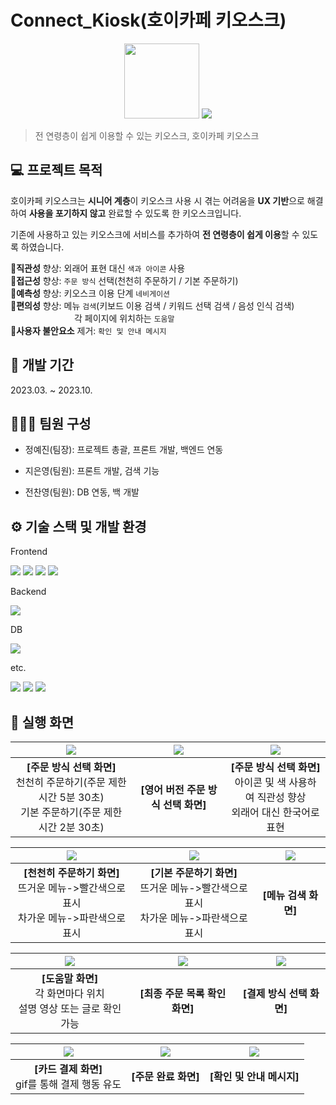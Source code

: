 # Connect_Kiosk(호이카페 키오스크)
<p align="center">
    <img src="https://github.com/JiEunyoung/hoi_kiosk_project/assets/137987981/655bb8db-be8b-4ad9-9854-dfe7d164f41d" width="120px"/>
    <img src="https://github.com/JiEunyoung/hoi_kiosk_project/assets/137987981/d6104ff7-ce06-4e57-b694-fe23f8fb321c"/>   
</p>

> 전 연령층이 쉽게 이용할 수 있는 키오스크, 호이카페 키오스크

## 💻 프로젝트 목적
호이카페 키오스크는 **시니어 계층**이 키오스크 사용 시 겪는 어려움을 **UX 기반**으로 해결하여 **사용을 포기하지 않고** 완료할 수 있도록 한 키오스크입니다. 

기존에 사용하고 있는 키오스크에 서비스를 추가하여 **전 연령층이 쉽게 이용**할 수 있도록 하였습니다.

🔺**직관성** 향상: 외래어 표현 대신 `색과 아이콘` 사용     
🔺**접근성** 향상: `주문 방식` 선택(천천히 주문하기 / 기본 주문하기)     
🔺**예측성** 향상: 키오스크 이용 단계 `네비게이션`      
🔺**편의성** 향상: 메뉴 `검색`(키보드 이용 검색 / 키워드 선택 검색 / 음성 인식 검색)   
&ensp;&ensp;&ensp;&ensp;&ensp;&ensp;&ensp;&nbsp;&ensp;&ensp;&ensp;&ensp;&ensp;&ensp;&ensp;각 페이지에 위치하는 `도움말`        
🔻**사용자 불안요소** 제거: `확인 및 안내 메시지`    



## 📆 개발 기간
2023.03. ~ 2023.10.


## 🧑‍🤝‍🧑 팀원 구성

- 정예진(팀장): 프로젝트 총괄, 프론트 개발, 백엔드 연동


- 지은영(팀원): 프론트 개발, 검색 기능


- 전찬영(팀원): DB 연동, 백 개발



## ⚙️ 기술 스택 및 개발 환경
Frontend <br>

<img src="https://img.shields.io/badge/HTML5-E34F26?style=for-the-badge&logo=html5&logoColor=white"> <img src="https://img.shields.io/badge/CSS3-1572B6?style=for-the-badge&logo=css3&logoColor=white"> <img src="https://img.shields.io/badge/javascript-F7DF1E?style=for-the-badge&logo=javascript&logoColor=black"> <img src="https://img.shields.io/badge/bootstrap-7952B3?style=for-the-badge&logo=bootstrap&logoColor=white">

Backend <br>

<img src="https://img.shields.io/badge/node.js 19.8.1-339933?style=for-the-badge&logo=Node.js&logoColor=white">

DB <br>

<img src="https://img.shields.io/badge/mysql 8.0.35-4479A1?style=for-the-badge&logo=mysql&logoColor=white">

etc. <br>

<img src="https://img.shields.io/badge/github-181717?style=for-the-badge&logo=github&logoColor=white"> <img src="https://img.shields.io/badge/git-F05032?style=for-the-badge&logo=git&logoColor=white"> <img src="https://img.shields.io/badge/Visual Studio Code  1.75.1-007ACC?style=for-the-badge&logo=Visual Studio Code&logoColor=white"> 



## 📌 실행 화면
| <img src="https://github.com/JiEunyoung/hoi_kiosk_project/assets/137987981/38a5aa19-e464-4948-bb7b-a43079fbac6e"/> | <img src="https://github.com/JiEunyoung/hoi_kiosk_project/assets/137987981/3332b983-4e29-4006-bbea-640340664775"/> | <img src="https://github.com/JiEunyoung/hoi_kiosk_project/assets/137987981/e9a019c1-242f-47a5-b64a-337b2d4c779b"/> |
| :----------------: | :----------------: | :----------------: |
|**[주문 방식 선택 화면]** <br>천천히 주문하기(주문 제한 시간 5분 30초) <br>기본 주문하기(주문 제한 시간 2분 30초)|**[영어 버전 주문 방식 선택 화면]**|**[주문 방식 선택 화면]** <br>아이콘 및 색 사용하여 직관성 향상<br>외래어 대신 한국어로 표현|

| <img src="https://github.com/JiEunyoung/hoi_kiosk_project/assets/137987981/853cd953-a0e9-485d-bebf-6bfbf9f9c37f"/> | <img src="https://github.com/JiEunyoung/hoi_kiosk_project/assets/137987981/e6164614-0946-4d19-8d65-1eed6cc6379d"/> | <img src="https://github.com/JiEunyoung/hoi_kiosk_project/assets/137987981/bd6f8291-1f5a-48de-9753-425135ffb761"/> |
| :----------------: | :----------------: | :----------------: |
|**[천천히 주문하기 화면]** <br>뜨거운 메뉴->빨간색으로 표시<br>차가운 메뉴->파란색으로 표시|**[기본 주문하기 화면]** <br>뜨거운 메뉴->빨간색으로 표시<br>차가운 메뉴->파란색으로 표시|**[메뉴 검색 화면]**|

| <img src="https://github.com/JiEunyoung/hoi_kiosk_project/assets/137987981/f39046c0-fd89-4de5-8f5d-1662c3093adb"/> | <img src="https://github.com/JiEunyoung/hoi_kiosk_project/assets/137987981/5e7d44a7-8514-402c-9ccc-60ff5335ed53"/> | <img src="https://github.com/JiEunyoung/hoi_kiosk_project/assets/137987981/dd9d7f48-6960-4caf-a478-ab6998602dcb"/> |
| :----------------: | :----------------: | :----------------: |
|**[도움말 화면]**<br>각 화면마다 위치<br>설명 영상 또는 글로 확인 가능|**[최종 주문 목록 확인 화면]**|**[결제 방식 선택 화면]**|

| <img src="https://github.com/JiEunyoung/hoi_kiosk_project/assets/137987981/5162f2a9-c8f1-4db8-8fe8-215fb65d8f2b"/> | <img src="https://github.com/JiEunyoung/hoi_kiosk_project/assets/137987981/c02a766d-c3b8-4b1f-858b-1d17bd7d2eeb"/> | <img src="https://github.com/JiEunyoung/hoi_kiosk_project/assets/137987981/f3528a43-9179-4fe0-907b-cc607a2c7d01"/> |
| :----------------: | :----------------: | :----------------: |
|**[카드 결제 화면]** <br>gif를 통해 결제 행동 유도|**[주문 완료 화면]**|**[확인 및 안내 메시지]**|
